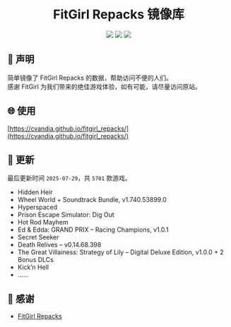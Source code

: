 ﻿<div align="center">

# FitGirl Repacks 镜像库

![](https://count.getloli.com/get/@fitgirl_repacks?theme=booru-lewd)
![](https://img.shields.io/badge/ci-passing-brightgreen.svg?logo=github) ![](https://img.shields.io/badge/license-MIT-brightgreen.svg)

</div>

## 📜 声明
简单镜像了 FitGirl Repacks 的数据，帮助访问不便的人们。  
感谢 FitGirl 为我们带来的绝佳游戏体验，如有可能，请尽量访问原站。

## 🌐 使用
[https://cvandia.github.io/fitgirl_repacks/](https://cvandia.github.io/fitgirl_repacks/)

## 🔄 更新
最后更新时间 `2025-07-29`，共 `5701` 款游戏。
- Hidden Heir
- Wheel World + Soundtrack Bundle, v1.740.53899.0
- Hyperspaced
- Prison Escape Simulator: Dig Out
- Hot Rod Mayhem
- Ed & Edda: GRAND PRIX – Racing Champions, v1.0.1
- Secret Seeker
- Death Relives – v0.14.68.398
- The Great Villainess: Strategy of Lily – Digital Deluxe Edition, v1.0.0 + 2 Bonus DLCs
- Kick’n Hell
- ……

## 🙏 感谢
- [FitGirl Repacks](https://fitgirl-repacks.site/)

